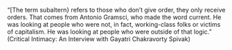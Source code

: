 “[The term subaltern} refers to those who don’t give order, they only receive orders. That comes from Antonio Gramsci, who made the word current. He was looking at people who were not, in fact, working-class folks or victims of capitalism. He was looking at people who were outside of that logic.”
<br>
(Critical Intimacy: An Interview with Gayatri Chakravorty Spivak)
